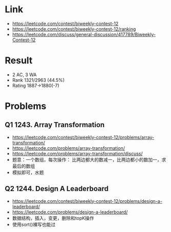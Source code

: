 # Link
- https://leetcode.com/contest/biweekly-contest-12
- https://leetcode.com/contest/biweekly-contest-12/ranking
- https://leetcode.com/discuss/general-discussion/417789/Biweekly-Contest-12

# Result
- 2 AC, 3 WA
- Rank 1321/2963 (44.5%)
- Rating 1887->1880(-7)

# Problems
## Q1 1243. Array Transformation
- https://leetcode.com/contest/biweekly-contest-12/problems/array-transformation/
- https://leetcode.com/problems/array-transformation/
- https://leetcode.com/problems/array-transformation/discuss/
- 题意：一个数组，每次操作： 比两边都大的数减一，比两边都小的数加一，求最后的数组
- 模拟即可，水题

## Q2 1244. Design A Leaderboard
- https://leetcode.com/contest/biweekly-contest-12/problems/design-a-leaderboard/
- https://leetcode.com/problems/design-a-leaderboard/
- 数据结构，插入，变更，删除和topK操作
- 使用sort()裸写也能过